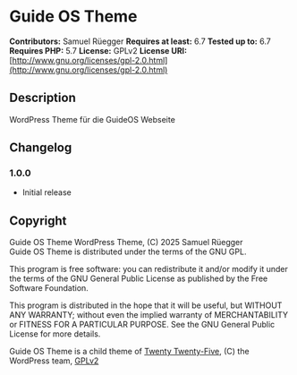 # Guide OS Theme

**Contributors:** Samuel Rüegger
**Requires at least:** 6.7
**Tested up to:** 6.7
**Requires PHP:** 5.7
**License:** GPLv2
**License URI:** [http://www.gnu.org/licenses/gpl-2.0.html](http://www.gnu.org/licenses/gpl-2.0.html)

## Description

WordPress Theme für die GuideOS Webseite

## Changelog

### 1.0.0
* Initial release

## Copyright

Guide OS Theme WordPress Theme, (C) 2025 Samuel Rüegger  
Guide OS Theme is distributed under the terms of the GNU GPL.

This program is free software: you can redistribute it and/or modify it under the terms of the GNU General Public License as published by the Free Software Foundation.

This program is distributed in the hope that it will be useful, but WITHOUT ANY WARRANTY; without even the implied warranty of MERCHANTABILITY or FITNESS FOR A PARTICULAR PURPOSE. See the GNU General Public License for more details.

Guide OS Theme is a child theme of [Twenty Twenty-Five](https://wordpress.org/themes/twentytwentyfive/), (C) the WordPress team, [GPLv2](http://www.gnu.org/licenses/gpl-2.0.html)